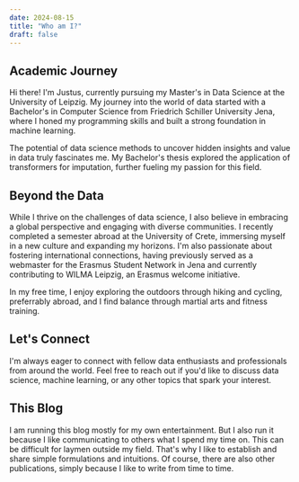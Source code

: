 ```yaml
---
date: 2024-08-15
title: "Who am I?"
draft: false
---
```


## Academic Journey

Hi there! I'm Justus, currently pursuing my Master's in Data Science at the University of Leipzig. My journey into the world of data started with a Bachelor's in Computer Science from Friedrich Schiller University Jena, where I honed my programming skills and built a strong foundation in machine learning.

The potential of data science methods to uncover hidden insights and value in data truly fascinates me. My Bachelor's thesis explored the application of transformers for imputation, further fueling my passion for this field.

## Beyond the Data

While I thrive on the challenges of data science, I also believe in embracing a global perspective and engaging with diverse communities. I recently completed a semester abroad at the University of Crete, immersing myself in a new culture and expanding my horizons. I'm also passionate about fostering international connections, having previously served as a webmaster for the Erasmus Student Network in Jena and currently contributing to WILMA Leipzig, an Erasmus welcome initiative.

In my free time, I enjoy exploring the outdoors through hiking and cycling, preferrably abroad, and I find balance through martial arts and fitness training.

## Let's Connect

I'm always eager to connect with fellow data enthusiasts and professionals from around the world. Feel free to reach out if you'd like to discuss data science, machine learning, or any other topics that spark your interest.

## This Blog
I am running this blog mostly for my own entertainment. But I also run it because I like communicating to others what I spend my time on. This can be difficult for laymen outside my field. That's why I like to establish and share simple formulations and intuitions. Of course, there are also other publications, simply because I like to write from time to time.